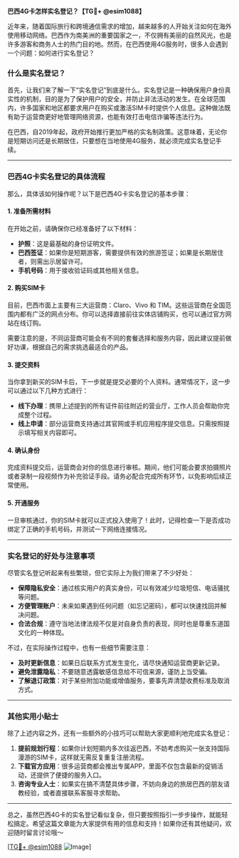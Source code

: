 **巴西4G卡怎样实名登记？【TG💪+ @esim1088】**

近年来，随着国际旅行和跨境通信需求的增加，越来越多的人开始关注如何在海外使用移动网络。巴西作为南美洲的重要国家之一，不仅拥有美丽的自然风光，也是许多游客和商务人士的热门目的地。然而，在巴西使用4G服务时，很多人会遇到一个问题：如何进行实名登记？

### 什么是实名登记？

首先，让我们来了解一下“实名登记”到底是什么。实名登记是一种确保用户身份真实性的机制，目的是为了保护用户的安全，并防止非法活动的发生。在全球范围内，许多国家和地区都要求用户在购买或激活SIM卡时提供个人信息。这种做法既有助于运营商更好地管理网络资源，也能有效打击电信诈骗等违法行为。

在巴西，自2019年起，政府开始推行更加严格的实名制政策。这意味着，无论你是短期访问还是长期居住，只要想在当地使用4G服务，就必须完成实名登记手续。

---

### 巴西4G卡实名登记的具体流程

那么，具体该如何操作呢？以下是巴西4G卡实名登记的基本步骤：

#### 1. 准备所需材料

在开始之前，请确保你已经准备好了以下材料：
- **护照**：这是最基础的身份证明文件。
- **巴西签证**：如果你是短期游客，需要提供有效的旅游签证；如果是长期居住者，则需出示居留许可。
- **手机号码**：用于接收验证码或其他相关信息。

#### 2. 购买SIM卡

目前，巴西市面上主要有三大运营商：Claro、Vivo 和 TIM。这些运营商在全国范围内都有广泛的网点分布。你可以选择直接前往实体店铺购买，也可以通过官方网站在线订购。

需要注意的是，不同运营商可能会有不同的套餐选择和服务内容，因此建议提前做好功课，根据自己的需求挑选最适合的产品。

#### 3. 提交资料

当你拿到新买的SIM卡后，下一步就是提交必要的个人资料。通常情况下，这一步可以通过以下几种方式进行：

- **线下办理**：携带上述提到的所有证件前往附近的营业厅，工作人员会帮助你完成整个过程。
- **线上申请**：部分运营商支持通过其官网或手机应用程序提交信息。只需按照提示填写相关内容即可。

#### 4. 确认身份

完成资料提交后，运营商会对你的信息进行审核。期间，他们可能会要求拍摄照片或者录制一段视频作为补充验证手段。请务必配合完成所有环节，以免影响后续正常使用。

#### 5. 开通服务

一旦审核通过，你的SIM卡就可以正式投入使用了！此时，记得检查一下是否成功绑定了正确的手机号码，并测试一下网络连接情况。

---

### 实名登记的好处与注意事项

尽管实名登记听起来有些繁琐，但它实际上为我们带来了不少好处：

- **保障隐私安全**：通过核实用户的真实身份，可以有效减少垃圾短信、电话骚扰等问题。
- **方便管理账户**：未来如果遇到任何问题（如忘记密码），都可以快速找回并解决问题。
- **合法合规**：遵守当地法律法规不仅是对自身负责的表现，同时也是尊重东道国文化的一种体现。

不过，在实际操作过程中，也有一些细节需要注意：

- **及时更新信息**：如果日后联系方式发生变化，请尽快通知运营商更新记录。
- **避免泄露隐私**：不要随意透露敏感信息给不可信来源，谨防上当受骗。
- **了解退订政策**：对于某些附加功能或增值服务，要事先弄清楚收费标准及取消方式。

---

### 其他实用小贴士

除了上述内容之外，还有一些额外的小技巧可以帮助大家更顺利地完成实名登记：

1. **提前规划行程**：如果你计划短期内多次往返巴西，不妨考虑购买一张支持国际漫游的SIM卡，这样就无需反复重复注册流程。
2. **下载官方应用**：很多运营商都会推出专属APP，里面不仅包含最新的促销活动，还提供了便捷的服务入口。
3. **咨询专业人士**：如果实在搞不清楚具体步骤，不妨向身边的旅居巴西的朋友请教经验，或者直接联系客服寻求帮助。

---

总之，虽然巴西4G卡的实名登记看似复杂，但只要按照指引一步步操作，就能轻松搞定。希望这篇文章能为大家提供有用的信息和支持！如果你还有其他疑问，欢迎随时留言讨论哦～

[[TG💪+ @esim1088](https://t.me/s/esim1088) ![Image](https://i.postimg.cc/4NQfJmqS/Snipaste-2025-05-13-00-14-12.png)]